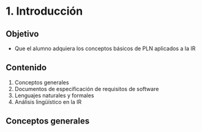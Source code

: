 # 1. Introducción

## Objetivo

* Que el alumno adquiera los conceptos básicos de PLN aplicados a la IR

## Contenido

1. Conceptos generales
2. Documentos de especificación de requisitos de software
3. Lenguajes naturales y formales
4. Análisis lingüístico en la IR

## Conceptos generales



